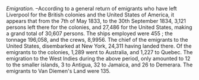 *Emigration.* –According to a general return of emigrants who have left Liverpool for the British colonies and the United States of America, it appears that from the 7th of May 1833, to the 30th September 1834, 3,121 persons left there for the colonies, and 27,486 for the United States, making a grand total of 30,607 persons. The ships employed were 455 ; the tonnage 196,058, and the crews, 8,9956. The chief of the emigrants to the United States, disembarked at New York, 24,311 having landed there. Of the emigrants to the colonies, 1,289 went to Australia, and 1,227 to Quebec. The emigration to the West Indies during the above period, only amounted to 12 to the smaller islands, 3 to Antigua, 32 to Jamaica, and 26 to Demerara. The emigrants to Van Diemen's Land were 135.